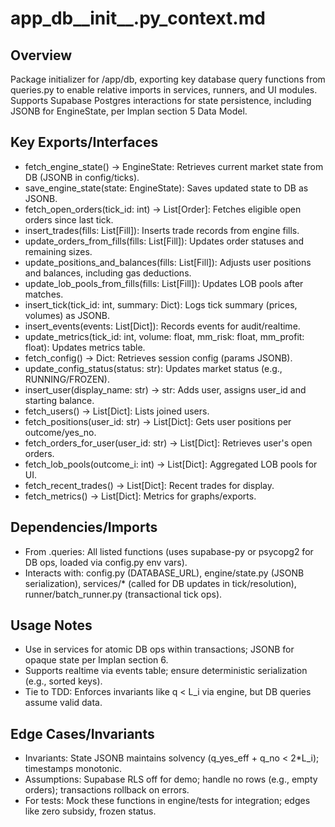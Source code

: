 # app_db__init__.py_context.md

## Overview
Package initializer for /app/db, exporting key database query functions from queries.py to enable relative imports in services, runners, and UI modules. Supports Supabase Postgres interactions for state persistence, including JSONB for EngineState, per Implan section 5 Data Model.

## Key Exports/Interfaces
- fetch_engine_state() -> EngineState: Retrieves current market state from DB (JSONB in config/ticks).
- save_engine_state(state: EngineState): Saves updated state to DB as JSONB.
- fetch_open_orders(tick_id: int) -> List[Order]: Fetches eligible open orders since last tick.
- insert_trades(fills: List[Fill]): Inserts trade records from engine fills.
- update_orders_from_fills(fills: List[Fill]): Updates order statuses and remaining sizes.
- update_positions_and_balances(fills: List[Fill]): Adjusts user positions and balances, including gas deductions.
- update_lob_pools_from_fills(fills: List[Fill]): Updates LOB pools after matches.
- insert_tick(tick_id: int, summary: Dict): Logs tick summary (prices, volumes) as JSONB.
- insert_events(events: List[Dict]): Records events for audit/realtime.
- update_metrics(tick_id: int, volume: float, mm_risk: float, mm_profit: float): Updates metrics table.
- fetch_config() -> Dict: Retrieves session config (params JSONB).
- update_config_status(status: str): Updates market status (e.g., RUNNING/FROZEN).
- insert_user(display_name: str) -> str: Adds user, assigns user_id and starting balance.
- fetch_users() -> List[Dict]: Lists joined users.
- fetch_positions(user_id: str) -> List[Dict]: Gets user positions per outcome/yes_no.
- fetch_orders_for_user(user_id: str) -> List[Dict]: Retrieves user's open orders.
- fetch_lob_pools(outcome_i: int) -> List[Dict]: Aggregated LOB pools for UI.
- fetch_recent_trades() -> List[Dict]: Recent trades for display.
- fetch_metrics() -> List[Dict]: Metrics for graphs/exports.

## Dependencies/Imports
- From .queries: All listed functions (uses supabase-py or psycopg2 for DB ops, loaded via config.py env vars).
- Interacts with: config.py (DATABASE_URL), engine/state.py (JSONB serialization), services/* (called for DB updates in tick/resolution), runner/batch_runner.py (transactional tick ops).

## Usage Notes
- Use in services for atomic DB ops within transactions; JSONB for opaque state per Implan section 6.
- Supports realtime via events table; ensure deterministic serialization (e.g., sorted keys).
- Tie to TDD: Enforces invariants like q < L_i via engine, but DB queries assume valid data.

## Edge Cases/Invariants
- Invariants: State JSONB maintains solvency (q_yes_eff + q_no < 2*L_i); timestamps monotonic.
- Assumptions: Supabase RLS off for demo; handle no rows (e.g., empty orders); transactions rollback on errors.
- For tests: Mock these functions in engine/tests for integration; edges like zero subsidy, frozen status.